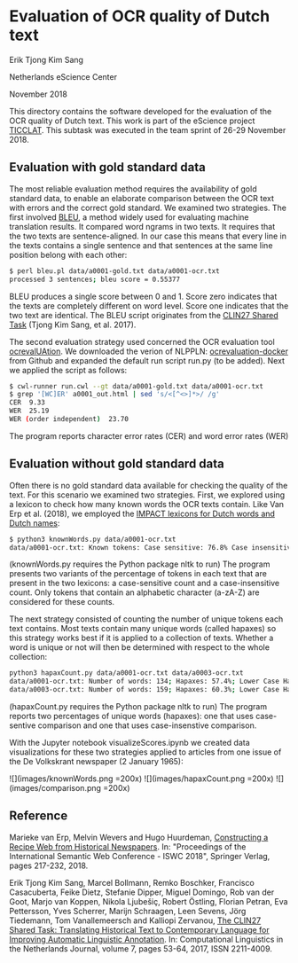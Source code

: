 # Evaluation of OCR quality of Dutch text

Erik Tjong Kim Sang

Netherlands eScience Center

November 2018

This directory contains the software developed for the evaluation
of the OCR quality of Dutch text. This work is part of the eScience
project [TICCLAT](https://www.esciencecenter.nl/project/ticclat).
This subtask was executed in the team sprint of 26-29 November 2018.

## Evaluation with gold standard data

The most reliable evaluation method requires the availability of
gold standard data, to enable an elaborate comparison between 
the OCR text with errors and the correct gold standard. We 
examined two strategies. The first involved 
[BLEU](https://en.wikipedia.org/wiki/BLEU), a method widely used
for evaluating machine translation results. It compared word 
ngrams in two texts. It requires that the two texts are 
sentence-aligned. In our case this means that every line in the 
texts contains a single sentence and that sentences at the same
line position belong with each other:

```sh
$ perl bleu.pl data/a0001-gold.txt data/a0001-ocr.txt
processed 3 sentences; bleu score = 0.55377
```

BLEU produces a single score between 0 and 1. Score zero indicates 
that the texts are completely different on word level. Score one
indicates that the two text are identical. The BLEU script 
originates from the [CLIN27 Shared Task](https://ifarm.nl/clin2017st/) 
(Tjong Kim Sang, et al. 2017).

The second evaluation strategy used concerned the OCR evaluation
tool [ocrevalUAtion](https://github.com/impactcentre/ocrevalUAtion).
We downloaded the verion of NLPPLN: [ocrevaluation-docker](https://github.com/nlppln/ocrevaluation-docker)
from Github and expanded the default run script run.py (to be added). Next
we applied the script as follows:

```sh
$ cwl-runner run.cwl --gt data/a0001-gold.txt data/a0001-ocr.txt
$ grep '[WC]ER' a0001_out.html | sed 's/<[^<>]*>/ /g'
CER  9.33 
WER  25.19 
WER (order independent)  23.70 
```

The program reports character error rates (CER) and word error
rates (WER)

## Evaluation without gold standard data

Often there is no gold standard data available for checking the 
quality of the text. For this scenario we examined two strategies.
First, we explored using a lexicon to check how many known words 
the OCR texts contain. Like Van Erp et al. (2018), we employed 
the [IMPACT lexicons for Dutch words and Dutch names](https://www.digitisation.eu/tools-resources/language-resources/historical-and-named-entities-lexica-of-dutch/):

```sh
$ python3 knownWords.py data/a0001-ocr.txt
data/a0001-ocr.txt: Known tokens: Case sensitive: 76.8% Case insensitive: 80.5%
```

(knownWords.py requires the Python package nltk to run)
The program presents two variants of the percentage of tokens in 
each text that are present in the two lexicons: a case-sensitive
count and a case-insensitive count. Only tokens that contain an
alphabetic character (a-zA-Z) are considered for these counts.

The next strategy consisted of counting the number of unique 
tokens each text contains. Most texts contain many unique words
(called hapaxes) so this strategy works best if it is applied to
a collection of texts. Whether a word is unique or not will then
be determined with respect to the whole collection:

```sh
python3 hapaxCount.py data/a0001-ocr.txt data/a0003-ocr.txt 
data/a0001-ocr.txt: Number of words: 134; Hapaxes: 57.4%; Lower Case Hapaxes: 51.4%
data/a0003-ocr.txt: Number of words: 159; Hapaxes: 60.3%; Lower Case Hapaxes: 50.9%
```

(hapaxCount.py requires the Python package nltk to run) 
The program reports two percentages of unique words (hapaxes):
one that uses case-sentive comparison and one that uses
case-insenstive comparison.

With the Jupyter notebook visualizeScores.ipynb we created data
visualizations for these two strategies applied to articles from
one issue of the De Volkskrant newspaper (2 January 1965):

![](images/knownWords.png =200x) ![](images/hapaxCount.png =200x) ![](images/comparison.png =200x)

## Reference

Marieke van Erp, Melvin Wevers and Hugo Huurdeman, [Constructing a Recipe Web from Historical Newspapers](https://github.com/DHLab-nl/historical-recipe-web/raw/master/constructing-recipe-web-2.pdf). In: "Proceedings of the International Semantic Web Conference - ISWC 2018", Springer Verlag, pages 217-232, 2018.

Erik Tjong Kim Sang, Marcel Bollmann, Remko Boschker, Francisco Casacuberta, Feike Dietz, Stefanie Dipper, Miguel Domingo, Rob van der Goot, Marjo van Koppen, Nikola Ljubešiç, Robert Östling, Florian Petran, Eva Pettersson, Yves Scherrer, Marijn Schraagen, Leen Sevens, Jörg Tiedemann, Tom Vanallemeersch and Kalliopi Zervanou, [The CLIN27 Shared Task: Translating Historical Text to Contemporary Language for Improving Automatic Linguistic Annotation](http://clinjournal.org/sites/clinjournal.org/files/04.clin27-shared-task.pdf). In: Computational Linguistics in the Netherlands Journal, volume 7, pages 53-64, 2017, ISSN 2211-4009.

